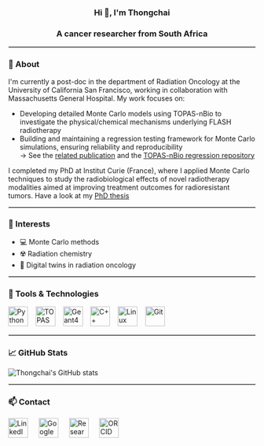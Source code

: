<div align="center">

### Hi 👋, I'm Thongchai

### A cancer researcher from South Africa

</div>

<hr style="border: 1.5px solid #ccc;"/>

### 📌 About

I'm currently a post-doc in the department of Radiation Oncology at the University of California San Francisco, working in collaboration with Massachusetts General Hospital. My work focuses on: 

- Developing detailed Monte Carlo models using TOPAS-nBio to investigate the physical/chemical mechanisms underlying FLASH radiotherapy  
- Building and maintaining a regression testing framework for Monte Carlo simulations, ensuring reliability and reproducibility  
  → See the [related publication](https://doi.org/10.1088/1361-6560/add4b9) and the [TOPAS-nBio regression repository](https://github.com/topas-nbio/TOPAS-nBio-regression) 

I completed my PhD at Institut Curie (France), where I applied Monte Carlo techniques to study the radiobiological effects of novel radiotherapy modalities aimed at improving treatment outcomes for radioresistant tumors. Have a look at my [PhD thesis](https://theses.hal.science/tel-04390290)

<hr style="border: 1.5px solid #ccc;"/>

### 🎯 Interests

- 💻 Monte Carlo methods  
- ☢️ Radiation chemistry  
- 🧠 Digital twins in radiation oncology 

<hr style="border: 1.5px solid #ccc;"/>

### 🔧 Tools & Technologies

<p align="left">
  <img src="https://cdn.jsdelivr.net/gh/devicons/devicon@latest/icons/python/python-original.svg" height="40" alt="Python" />
  &nbsp;&nbsp;
  <img src="https://opentopas.github.io/Images/Index/Logo.png" height="40" alt="TOPAS" />
  &nbsp;&nbsp;
  <img src="https://geant4.web.cern.ch/assets/logo/g4logo-web.png" height="40" alt="Geant4" />
  &nbsp;&nbsp;
  <img src="https://cdn.jsdelivr.net/gh/devicons/devicon@latest/icons/cplusplus/cplusplus-original.svg" height="40" alt="C++" />
  &nbsp;&nbsp;
  <img src="https://cdn.jsdelivr.net/gh/devicons/devicon@latest/icons/linux/linux-original.svg" height="40" alt="Linux" />
  &nbsp;&nbsp;
  <img src="https://cdn.jsdelivr.net/gh/devicons/devicon@latest/icons/git/git-original.svg" height="40" alt="Git" />
  &nbsp;&nbsp;
</p>

<hr style="border: 1.5px solid #ccc;"/>

### 📈 GitHub Stats

![Thongchai's GitHub stats](https://github-readme-stats.vercel.app/api?username=tmasilela&show_icons=true&theme=default&count_private=true&rank_icon=github)

<hr style="border: 1.5px solid #ccc;"/>

### 📫 Contact

<p align="left">
  <a href="https://www.linkedin.com/in/thongchai-masilela/"><img src="https://cdn.creazilla.com/icons/7911221/linkedin-icon-lg.png" height="40" alt="LinkedIn" style="margin-right:10px;" /></a>&nbsp;&nbsp;&nbsp;<a href="https://scholar.google.com/citations?hl=en&authuser=1&user=fYppylcAAAAJ"><img src="https://cdn.creazilla.com/icons/3236817/google-icon-lg.png" height="40" alt="Google Scholar" style="margin-right:10px;" /></a>&nbsp;&nbsp;&nbsp;<a href="https://www.researchgate.net/profile/Thongchai-Masilela"><img src="https://upload.wikimedia.org/wikipedia/commons/5/5e/ResearchGate_icon_SVG.svg" height="40" alt="ResearchGate" style="margin-right:10px;" /></a>&nbsp;&nbsp;&nbsp;<a href="https://orcid.org/0000-0002-1717-6761"><img src="https://upload.wikimedia.org/wikipedia/commons/0/06/ORCID_iD.svg" height="40" alt="ORCID" /></a>
</p>

